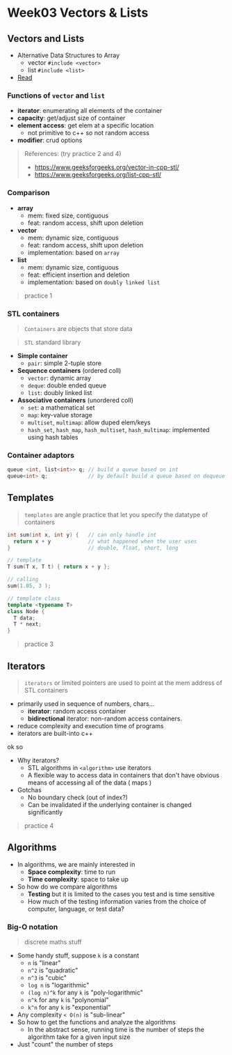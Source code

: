 # Week03 Vectors & Lists

## Vectors and Lists

- Alternative Data Structures to Array
  - vector `#include <vector>`
  - list `#include <list>`
- [Read](https://thispointer.com/difference-between-vector-and-list-in-c/)

### Functions of `vector` and `list`

- **iterator**: enumerating all elements of the container
- **capacity**: get/adjust size of container
- **element access**: get elem at a specific location
  - not primitive to c++ so not random access
- **modifier**: crud options

> References: (try practice 2 and 4)
> - https://www.geeksforgeeks.org/vector-in-cpp-stl/
> - https://www.geeksforgeeks.org/list-cpp-stl/

### Comparison

- **array**
  - mem: fixed size, contiguous
  - feat: random access, shift upon deletion
- **vector**
  - mem: dynamic size, contiguous
  - feat: random access, shift upon deletion
  - implementation: based on `array`
- **list**
  - mem: dynamic size, contiguous
  - feat: efficient insertion and deletion 
  - implementation: based on `doubly linked list`

> practice 1

### STL containers

> `Containers` are objects that store data

> `STL` standard library

- **Simple container**
  - `pair`: simple 2-tuple store
- **Sequence containers** (ordered coll)
  - `vector`: dynamic array
  - `deque`: double ended queue
  - `list`: doubly linked list
- **Associative containers** (unordered coll)
  - `set`: a mathematical set
  - `map`: key-value storage
  - `multiset`, `multimap`: allow duped elem/keys
  - `hash_set`, `hash_map`, `hash_multiset`, `hash_multimap`: implemented using hash tables

### Container adaptors

```cpp
queue <int, list<int>> q; // build a queue based on int
queue<int> q;             // by default build a queue based on dequeue
```

## Templates

> `templates` are angle practice that let you specify the datatype of containers

```cpp
int sum(int x, int y) {   // can only handle int
  return x + y            // what happened when the user uses
}                         // double, float, short, long

// template
T sum(T x, T t) { return x + y };

// calling
sum(1.05, 3 );
```

```cpp
// template class
template <typename T>
class Node {
  T data;
  T * next;
}
```

> practice 3

## Iterators

> `iterators` or limited pointers are used to point at the mem address of STL containers

- primarily used in sequence of  numbers, chars...
  - **iterator**: random access container
  - **bidirectional** iterator: non-random access containers.
- reduce complexity and execution time of programs
- iterators are built-into c++ 

ok so

- Why iterators?
  - STL algorithms in `<algorithm>` use iterators
  - A flexible way to access data in containers that don't have obvious means of accessing all of the data ( maps )
- Gotchas
  - No boundary check (out of index?)
  - Can be invalidated if the underlying container is changed significantly

> practice 4

## Algorithms

- In algorithms, we are mainly interested in
  - **Space complexity**: time to run
  - **Time complexity**: space to take up
- So how do we compare algorithms
  - **Testing** but it is limited to the cases you test and is time sensitive
  - How much of the testing information varies from the choice of computer, language, or test data?

### Big-O notation

> discrete maths stuff

- Some handy stuff, suppose `k` is a constant
  - `n` is "linear"
  - `n^2` is "quadratic"
  - `n^3` is "cubic"
  - `log n` is "logarithmic"
  - `(log n)^k` for any `k` is "poly-logarithmic"
  - `n^k` for any `k` is "polynomial"
  - `k^n` for any `k` is "exponential"
- Any complexity `< O(n)` is "sub-linear"
- So how to get the functions and analyze the algorithms
  - In the abstract sense, running time is the number of steps the algorithm take for a given input size
- Just "count" the number of steps


